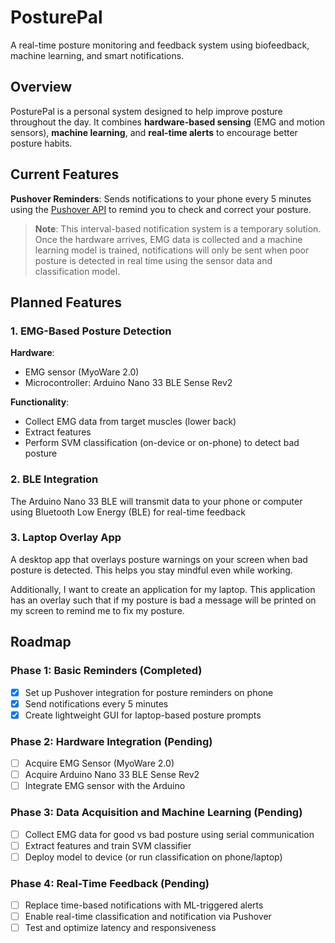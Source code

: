 # PosturePal
A real-time posture monitoring and feedback system using biofeedback, machine learning, and smart notifications.

## Overview
PosturePal is a personal system designed to help improve posture throughout the day. It combines **hardware-based sensing** (EMG and motion sensors), **machine learning**, and **real-time alerts** to encourage better posture habits.


## Current Features
**Pushover Reminders**: Sends notifications to your phone every 5 minutes using the [Pushover API](https://pushover.net/api) to remind you to check and correct your posture.
> **Note**: This interval-based notification system is a temporary solution. Once the hardware arrives, EMG data is collected and a machine learning model is trained, notifications will only be sent when poor posture is detected in real time using the sensor data and classification model.


## Planned Features
### 1. EMG-Based Posture Detection
**Hardware**:
- EMG sensor (MyoWare 2.0)
- Microcontroller: Arduino Nano 33 BLE Sense Rev2

**Functionality**:
- Collect EMG data from target muscles (lower back)
- Extract features
- Perform SVM classification (on-device or on-phone) to detect bad posture
### 2. BLE Integration
The Arduino Nano 33 BLE will transmit data to your phone or computer using Bluetooth Low Energy (BLE) for real-time feedback
### 3. Laptop Overlay App
A desktop app that overlays posture warnings on your screen when bad posture is detected. This helps you stay mindful even while working.
<!-- In the future, I will use EMG sensors in combination with an Arduino Nano 33 BLE Sense rev2 to monitor the EMG signals and extract basic features. These will be sent using BLE to the device and said device performs the classification task (SVM) of poor posture vs good posture. Based on the results, an alert will be sent to me to remind me to fix my posture on my phone.  -->

Additionally, I want to create an application for my laptop. This application has an overlay such that if my posture is bad a message will be printed on my screen to remind me to fix my posture.

## Roadmap
### Phase 1: Basic Reminders (Completed)
-   [x] Set up Pushover integration for posture reminders on phone
-   [x] Send notifications every 5 minutes
-   [x] Create lightweight GUI for laptop-based posture prompts

### Phase 2: Hardware Integration (Pending)
-   [ ] Acquire EMG Sensor (MyoWare 2.0)
-   [ ] Acquire Arduino Nano 33 BLE Sense Rev2
-   [ ] Integrate EMG sensor with the Arduino

### Phase 3: Data Acquisition and Machine Learning (Pending)
-   [ ] Collect EMG data for good vs bad posture using serial communication
-   [ ] Extract features and train SVM classifier
-   [ ] Deploy model to device (or run classification on phone/laptop)

### Phase 4: Real-Time Feedback (Pending)
-   [ ] Replace time-based notifications with ML-triggered alerts
-   [ ] Enable real-time classification and notification via Pushover
-   [ ] Test and optimize latency and responsiveness
